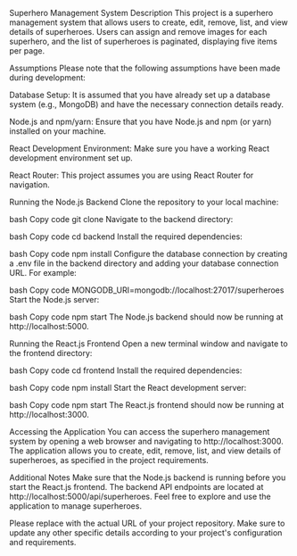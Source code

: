Superhero Management System
Description
This project is a superhero management system that allows users to create, edit, remove, list, and view details of superheroes. Users can assign and remove images for each superhero, and the list of superheroes is paginated, displaying five items per page.

Assumptions
Please note that the following assumptions have been made during development:

Database Setup: It is assumed that you have already set up a database system (e.g., MongoDB) and have the necessary connection details ready.

Node.js and npm/yarn: Ensure that you have Node.js and npm (or yarn) installed on your machine.

React Development Environment: Make sure you have a working React development environment set up.

React Router: This project assumes you are using React Router for navigation.

Running the Node.js Backend
Clone the repository to your local machine:

bash
Copy code
git clone <repository-url>
Navigate to the backend directory:

bash
Copy code
cd backend
Install the required dependencies:

bash
Copy code
npm install
Configure the database connection by creating a .env file in the backend directory and adding your database connection URL. For example:

bash
Copy code
MONGODB_URI=mongodb://localhost:27017/superheroes
Start the Node.js server:

bash
Copy code
npm start
The Node.js backend should now be running at http://localhost:5000.

Running the React.js Frontend
Open a new terminal window and navigate to the frontend directory:

bash
Copy code
cd frontend
Install the required dependencies:

bash
Copy code
npm install
Start the React development server:

bash
Copy code
npm start
The React.js frontend should now be running at http://localhost:3000.

Accessing the Application
You can access the superhero management system by opening a web browser and navigating to http://localhost:3000. The application allows you to create, edit, remove, list, and view details of superheroes, as specified in the project requirements.

Additional Notes
Make sure that the Node.js backend is running before you start the React.js frontend.
The backend API endpoints are located at http://localhost:5000/api/superheroes.
Feel free to explore and use the application to manage superheroes.

Please replace <repository-url> with the actual URL of your project repository. Make sure to update any other specific details according to your project's configuration and requirements.
